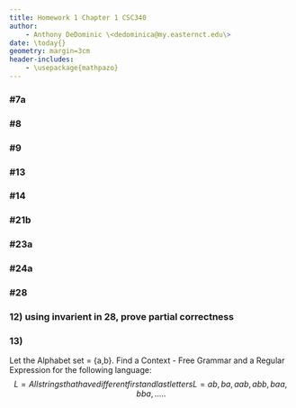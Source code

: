 ```yaml
---
title: Homework 1 Chapter 1 CSC340
author:
    - Anthony DeDominic \<dedominica@my.easternct.edu\>
date: \today{}
geometry: margin=3cm
header-includes:
	- \usepackage{mathpazo}
---
```


### \#7a

### \#8



### \#9

### \#13

### \#14

### \#21b

### \#23a

### \#24a

### \#28

### 12) using invarient in 28, prove partial correctness

### 13)

Let the Alphabet set = {a,b}. Find a Context - Free Grammar and a Regular Expression for the following language:
$$
  L={All strings that have different first and last letters}
  L={ab,ba,aab,abb,baa,bba,.....}
$$

